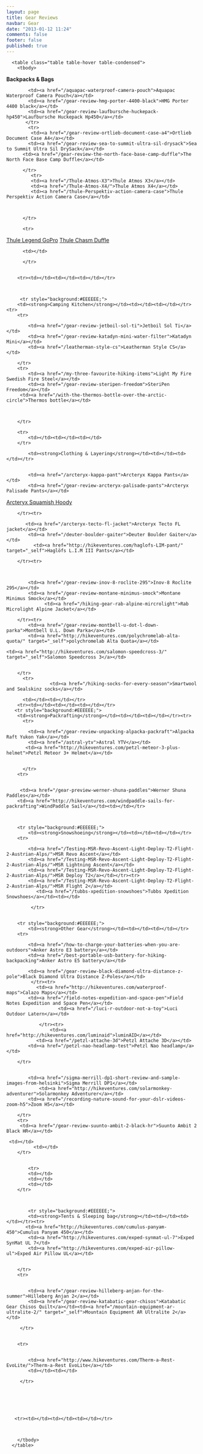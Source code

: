 ```yaml
---
layout: page
title: Gear Reviews
navbar: Gear
date: "2013-01-12 11:24"
comments: false
footer: false
published: true
---
```


<div class="table-responsive">

      <table class="table table-hover table-condensed">
        <tbody>
 
 
  <tr style="background:#EEEEEE;">
        <td><strong>Backpacks & Bags</strong></td><td></td><td></td></tr><tr>

            <td><a href="/aquapac-waterproof-camera-pouch">Aquapac Waterproof Camera Pouch</a></td>
            <td><a href="/gear-review-hmg-porter-4400-black">HMG Porter 4400 black</a></td>
            <td><a href="/gear-review-laufbursche-huckepack-hp450">Laufbursche Huckepack Hp450</a></td>
           </tr>  
            <tr>
             <td><a href="/gear-review-ortlieb-document-case-a4">Ortlieb Document Case A4</a></td>
            <td><a href="/gear-review-sea-to-summit-ultra-sil-drysack">Sea to Summit Ultra Sil DrySack</a></td>
          <td><a href="/gear-review-the-north-face-base-camp-duffle">The North Face Base Camp Duffle</a></td>

          </tr>
             <tr>
             <td><a href="/Thule-Atmos-X3">Thule Atmos X3</a></td>
             <td><a href="/Thule-Atmos-X4/">Thule Atmos X4</a></td>
             <td><a href="/thule-Perspektiv-action-camera-case">Thule Perspektiv Action Camera Case</a></td>



          </tr>

          <tr>
<td><a href="/Thule-Legend-GoPro-case-etui">Thule Legend GoPro</a></td>
             <td><a href="/Thule-Chasm-XL-Duffle-Bag">Thule Chasm Duffle</a></td>
             

          <td></td>

          </tr>


        <tr><td></td><td></td><td></td></tr> 
 
 
 
         <tr style="background:#EEEEEE;">
        <td><strong>Camping Kitchen</strong></td><td></td><td></td></tr><tr>
        <tr>

            <td><a href="/gear-review-jetboil-sol-ti">Jetboil Sol Ti</a></td>
            <td><a href="/gear-review-katadyn-mini-water-filter">Katadyn Mini</a></td>
            <td><a href="/leatherman-style-cs">Leatherman Style CS</a></td>

        </tr>
        <tr>
         	<td><a href="/my-three-favourite-hiking-items">Light My Fire Swedish Fire Steel</a></td>
            <td><a href="/gear-review-steripen-freedom">SteriPen Freedom</a></td>
         <td><a href="/with-the-thermos-bottle-over-the-arctic-circle">Thermos bottle</a></td>



        </tr>

    	<tr>
    		<td></td><td></td><td></td>
    	</tr>      
  
  
  
  
  
  <tr style="background:#EEEEEE;">
       
            <td><strong>Clothing & Layering</strong></td><td></td><td></td></tr>


            <td><a href="/arcteryx-kappa-pant">Arcteryx Kappa Pants</a></td>
            <td><a href="/gear-review-arcteryx-palisade-pants">Arcteryx Palisade Pants</a></td>
   <td><a href="/gear-review-arcteryx-squamish-hoody">Arcteryx Squamish Hoody</a></td>

        </tr><tr>

           <td><a href="/arcteryx-tecto-fl-jacket">Arcteryx Tecto FL jacket</a></td>
            <td><a href="/deuter-boulder-gaiter">Deuter Boulder Gaiter</a></td>
              <td><a href="http://hikeventures.com/haglofs-LIM-pant/" target="_self">Haglöfs L.I.M III Pants</a></td>

        </tr><tr>



            <td><a href="/gear-review-inov-8-roclite-295">Inov-8 Roclite 295</a></td>
            <td><a href="/gear-review-montane-minimus-smock">Montane Minimus Smock</a></td>
                  <td><a href="/hiking-gear-rab-alpine-mircrolight">Rab Microlight Alpine Jacket</a></td>

        </tr><tr>
        	<td><a href="/gear-review-montbell-u-dot-l-down-parka">Montbell U.L. Down Parka</a></td>
        	<td><a href="http://hikeventures.com/polychromelab-alta-quota/" target="_self">polychromelab Alta Quota</a></td>

    <td><a href="http://hikeventures.com/salomon-speedcross-3/" target="_self">Salomon Speedcross 3</a></td>


        </tr>
          <tr>
                  	<td><a href="/hiking-socks-for-every-season">Smartwool and Sealskinz socks</a></td>

          <td></td><td></td></tr>
        <tr><td></td><td></td><td></td></tr>
       <tr style="background:#EEEEEE;">
        <td><strong>Packrafting</strong></td><td></td><td></td></tr><tr>
          <tr>

            <td><a href="/gear-review-unpacking-alpacka-packraft">Alpacka Raft Yukon Yak</a></td>
            <td><a href="/astral-ytv">Astral YTV</a></td>
           <td><a href="http://hikeventures.com/petzl-meteor-3-plus-helmet">Petzl Meteor 3+ Helmet</a></td>


          </tr>
        <tr>


         <td><a href="/gear-preview-werner-shuna-paddles">Werner Shuna Paddles</a></td>
        <td><a href="http://hikeventures.com/windpaddle-sails-for-packrafting">WindPaddle Sail</a></td><td></td></tr>

        
        
        <tr style="background:#EEEEEE;">
        	<td><strong>Snowshoeing</strong></td><td></td><td></td></tr>
        <tr>

            <td><a href="/Testing-MSR-Revo-Ascent-Light-Deploy-T2-Flight-2-Austrian-Alps/">MSR Revo Ascent</a></td>
            <td><a href="/Testing-MSR-Revo-Ascent-Light-Deploy-T2-Flight-2-Austrian-Alps/">MSR Lightning Ascent</a></td>
            <td><a href="/Testing-MSR-Revo-Ascent-Light-Deploy-T2-Flight-2-Austrian-Alps/">MSR Deploy T2</a></td></tr><tr>
            <td><a href="/Testing-MSR-Revo-Ascent-Light-Deploy-T2-Flight-2-Austrian-Alps/">MSR Flight 2</a></td>
               <td><a href="/tubbs-xpedition-snowshoes">Tubbs Xpedition Snowshoes</a></td><td></td>
            
             </tr>
        
        
        <tr style="background:#EEEEEE;">
        	<td><strong>Other Gear</strong></td><td></td><td></td></tr>
        <tr>

            <td><a href="/how-to-charge-your-batteries-when-you-are-outdoors">Anker Astro E3 battery</a></td>
            <td><a href="/best-portable-usb-battery-for-hiking-backpacking">Anker Astro E5 battery</a></td>

            <td><a href="/gear-review-black-diamond-ultra-distance-z-pole">Black Diamond Ultra Distance Z-Poles</a></td>
             </tr><tr>
               <td><a href="http://hikeventures.com/waterproof-maps">Calazo Maps</a></td>
            <td><a href="/field-notes-expedition-and-space-pen">Field Notes Expedition and Space Pen</a></td>
                       <td><a href="/luci-r-outdoor-not-a-toy">Luci Outdoor Latern</a></td>

               	</tr><tr>
               		<td><a href="http://hikeventures.com/luminaid">luminAID</a></td>
               <td><a href="/petzl-attache-3d">Petzl Attache 3D</a></td>
            <td><a href="/petzl-nao-headlamp-test">Petzl Nao headlamp</a></td>

        </tr>


            <td><a href="/sigma-merrill-dp1-short-review-and-sample-images-from-helsinki">Sigma Merrill DP1</a></td>
             	<td><a href="http://hikeventures.com/solarmonkey-adventurer">Solarmonkey Adventurer</a></td>
        	<td><a href="/recording-nature-sound-for-your-dslr-videos-zoom-h5">Zoom H5</a></td>   

        </tr>
        <tr>
         <td><a href="/gear-review-suunto-ambit-2-black-hr">Suunto Ambit 2 Black HR</a></td>
   
     <td></td>
              <td></td>
        </tr>


        	<tr>
            <td></td>
          	<td></td>
          	<td></td>
        </tr>
        
        
        
            <tr style="background:#EEEEEE;">
            <td><strong>Tents & Sleeping bag</strong></td><td></td><td></td></tr><tr>
           <td><a href="http://hikeventures.com/cumulus-panyam-450">Cumulus Panyam 450</a></td>
            <td><a href="http://hikeventures.com/exped-synmat-ul-7">Exped SynMat UL 7</td>
            <td><a href="http://hikeventures.com/exped-air-pillow-ul">Exped Air Pillow UL</a></td>


        </tr>
        <tr>


            <td><a href="/gear-review-hilleberg-anjan-for-the-summer">Hilleberg Anjan 2</a></td>
            <td><a href="/gear-review-katabatic-gear-chisos">Katabatic Gear Chisos Quilt</a></td><td><a href="/mountain-equipment-ar-ultralite-2/" target="_self">Mountain Equipment AR Ultralite 2</a></td>

         </tr>
       
       
        <tr>


            <td><a href="http://www.hikeventures.com/Therm-a-Rest-EvoLite/">Therm-a-Rest EvoLite</a></td>
            <td></td><td></td>

         </tr>
       
       

  
       
       
       <tr><td></td><td></td><td></td></tr>
  

        
        </tbody>
      </table>

</div>
